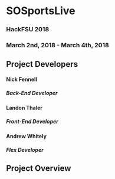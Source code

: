 # SOSportsLive

### HackFSU 2018
### March 2nd, 2018 - March 4th, 2018

## Project Developers

#### Nick Fennell
##### *Back-End Developer*

#### Landon Thaler
##### *Front-End Developer*

#### Andrew Whitely
##### *Flex Developer*

## Project Overview

